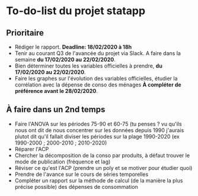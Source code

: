 # To-do-list du projet statapp

## Prioritaire
* Rédiger le rapport. **Deadline: 18/02/2020 à 18h**
* Tenir au courant Q3 de l'avancée du projet via Slack. A faire dans la semaine **du 17/02/2020 au 22/02/2020**.
* Bien déterminer toutes les variables officielles à prendre, **du 17/02/2020 au 22/02/2020**.
* Faire les graphes sur l'évolution des variables officielles, étudier la corrélation avec la dépense de conso des ménages **À compléter de préférence avant le 28/02/2020**.

## À faire dans un 2nd temps
* Faire l'ANOVA sur les périodes 75-90 et 60-75 (tu penses ? vu qu'ils nous ont dit de nous concentrer sur les données depuis 1990 j'aurais plutot dit qu'il fallait diviser les périodes sur la plage 1990-2020 (ex 1990-2000 ; 2000-2010 ; 2010-2020)
* Réparer l'ACP
* Chercher la décomposition de la conso par produits, à défaut trouver le mode de publication (fréquence et lag)
* Réviser ce qu'est l'ACP (prendre un poly et se motiver pour étudier quoi)
* Prendre de l'avance sur le cours de séries temporelles
* Compléter un rapport sur la méthode de calcul (de la manière la plus précise possible) des dépenses de consommation

